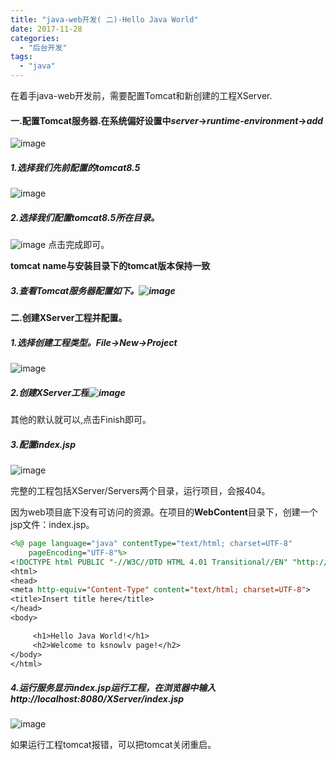 ```yaml
---
title: "java-web开发( 二)-Hello Java World"
date: 2017-11-28
categories:
  - "后台开发"
tags:
  - "java"
---
```

<!--more-->

在着手java-web开发前，需要配置Tomcat和新创建的工程XServer.
 <!--more-->

#### 一.配置Tomcat服务器.在系统偏好设置中*server*->*runtime-environment*->*add*

![image](/images/post/2017-11-28-javawebkai-fa-2/runtime-environment-config.png) 

##### 1.选择我们先前配置的tomcat8.5
![image](/images/post/2017-11-28-javawebkai-fa-2/runtime-environment-config1.png) 
##### 2.选择我们配置tomcat8.5所在目录。
![image](/images/post/2017-11-28-javawebkai-fa-2/runtime-environment-config2.png) 
点击完成即可。

**tomcat  name与安装目录下的tomcat版本保持一致**

##### 3.查看Tomcat服务器配置如下。![image](/images/post/2017-11-28-javawebkai-fa-2/runtime-environment-config3.png) 

#### 二.创建XServer工程并配置。
##### 1.选择创建工程类型。*File*->*New*->*Project*
![image](/images/post/2017-11-28-javawebkai-fa-2/new_project_type.png)

##### 2.创建XServer工程![image](/images/post/2017-11-28-javawebkai-fa-2/new_project_xserver.png)
其他的默认就可以,点击Finish即可。

##### 3.配置index.jsp
![image](/images/post/2017-11-28-javawebkai-fa-2/new_project_index_jsp.png)

完整的工程包括XServer/Servers两个目录，运行项目，会报404。


因为web项目底下没有可访问的资源。在项目的**WebContent**目录下，创建一个jsp文件：index.jsp。

```jsp
<%@ page language="java" contentType="text/html; charset=UTF-8"
    pageEncoding="UTF-8"%>
<!DOCTYPE html PUBLIC "-//W3C//DTD HTML 4.01 Transitional//EN" "http://www.w3.org/TR/html4/loose.dtd">
<html>
<head>
<meta http-equiv="Content-Type" content="text/html; charset=UTF-8">
<title>Insert title here</title>
</head>
<body>

     <h1>Hello Java World!</h1>  
     <h2>Welcome to ksnowlv page!</h2>
</body>
</html>
```

##### 4.运行服务显示index.jsp运行工程，在浏览器中输入**http://localhost:8080/XServer/index.jsp**

![image](/images/post/2017-11-28-javawebkai-fa-2/new_project_xserver_result.png)

如果运行工程tomcat报错，可以把tomcat关闭重启。
